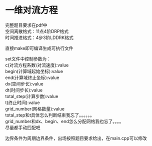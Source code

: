 # 一维对流方程
完整题目要求在pdf中  
空间离散格式：11点4阶DRP格式  
时间推进格式：4步3阶LDDRK格式  
  
直接make即可编译生成可执行文件  
  
set文件中控制参数为：  
c(对流方程系数\对流速度):value  
begin(计算域起始坐标):value  
end(计算域终止坐标):value  
dx(空间步长):value  
dt(时间步长):value  
total_step(计算步数):value  
t(终止时间):value  
grid_number(网格数量):value  
total_step和t具体怎么判断结束我忘了。。。。。。  
grid_number和dx、begin、end怎么分配网格我也忘了。。。。  
尽量都手动匹配吧  
  
边界条件为周期边界条件，出场按照题目要求给出，在main.cpp可以修改  
